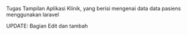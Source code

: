 Tugas Tampilan Aplikasi Klinik, yang berisi mengenai data data pasiens menggunakan laravel

UPDATE:
Bagian Edit dan tambah
